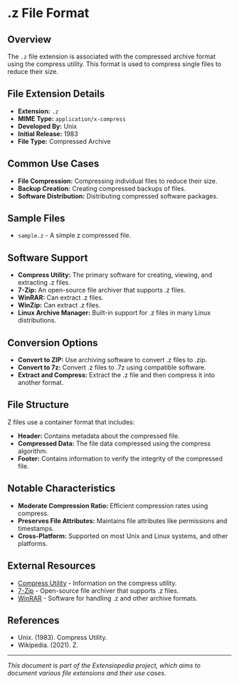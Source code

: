 # .z File Format

## Overview

The `.z` file extension is associated with the compressed archive format using the compress utility. This format is used to compress single files to reduce their size.

## File Extension Details

- **Extension:** `.z`
- **MIME Type:** `application/x-compress`
- **Developed By:** Unix
- **Initial Release:** 1983
- **File Type:** Compressed Archive

## Common Use Cases

- **File Compression:** Compressing individual files to reduce their size.
- **Backup Creation:** Creating compressed backups of files.
- **Software Distribution:** Distributing compressed software packages.

## Sample Files

- `sample.z` - A simple z compressed file.

## Software Support

- **Compress Utility:** The primary software for creating, viewing, and extracting .z files.
- **7-Zip:** An open-source file archiver that supports .z files.
- **WinRAR:** Can extract .z files.
- **WinZip:** Can extract .z files.
- **Linux Archive Manager:** Built-in support for .z files in many Linux distributions.

## Conversion Options

- **Convert to ZIP:** Use archiving software to convert .z files to .zip.
- **Convert to 7z:** Convert .z files to .7z using compatible software.
- **Extract and Compress:** Extract the .z file and then compress it into another format.

## File Structure

Z files use a container format that includes:
- **Header:** Contains metadata about the compressed file.
- **Compressed Data:** The file data compressed using the compress algorithm.
- **Footer:** Contains information to verify the integrity of the compressed file.

## Notable Characteristics

- **Moderate Compression Ratio:** Efficient compression rates using compress.
- **Preserves File Attributes:** Maintains file attributes like permissions and timestamps.
- **Cross-Platform:** Supported on most Unix and Linux systems, and other platforms.

## External Resources

- [Compress Utility](https://www.gnu.org/software/gzip/manual/html_node/compress.html) - Information on the compress utility.
- [7-Zip](https://www.7-zip.org/) - Open-source file archiver that supports .z files.
- [WinRAR](https://www.rarlab.com/) - Software for handling .z and other archive formats.

## References

- Unix. (1983). Compress Utility.
- Wikipedia. (2021). Z.

---

*This document is part of the Extensiopedia project, which aims to document various file extensions and their use cases.*
